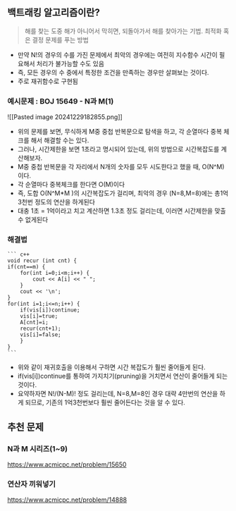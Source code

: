 ## 백트래킹 알고리즘이란?
> 해를 찾는 도중 해가 아니어서 막히면, 되돌아가서 해를 찾아가는 기법.
> 최적화 혹은 결정 문제를 푸는 방법

- 만약 N!의 경우의 수를 가진 문제에서 최악의 경우에는 여전히 지수함수 시간이 필요해서 처리가 불가능할 수도 있음
- 즉, 모든 경우의 수 중에서 특정한 조건을 만족하는 경우만 살펴보는 것이다.
- 주로 재귀함수로 구현됨

### 예시문제 : BOJ 15649 - N과 M(1)
![[Pasted image 20241229182855.png]]
- 위의 문제를 보면, 무식하게 M중 중첩 반복문으로 탐색을 하고, 각 순열마다 중복 체크를 해서 해결할 수는 있다.
- 그러나, 시간제한을 보면 1초라고 명시되어 있는데, 위의 방법으로 시간복잡도를 계산해보자.
- M중 중첩 반복문을 각 자리에서 N개의 숫자를 모두 시도한다고 했을 때, O(N^M)이다.
- 각 순열마다 중복체크를 한다면 O(M)이다
- 즉, 도합 O(N^M*M )의 시간복잡도가 걸리며, 최악의 경우 (N=8,M=8)에는 총1억3천번 정도의 연산을 하게된다
- 대충 1초 = 1억이라고 치고 계산하면 1.3초 정도 걸리는데, 이러면 시간제한을 맞출 수 없게된다

### 해결법

    ``` c++
    void recur (int cnt) {  
    if(cnt==m) {  
        for(int i=0;i<m;i++) {  
            cout << A[i] << " ";  
        }  
        cout << '\n';  
    }  
    for(int i=1;i<=n;i++) {  
        if(vis[i])continue;  
        vis[i]=true;  
        A[cnt]=i;  
        recur(cnt+1);  
        vis[i]=false;  
	    }  
    }
    ```
- 위와 같이 재귀호출을 이용해서 구하면 시간 복잡도가 훨씬 줄어들게 된다.
-  if(vis[i])continue를 통하여 가지치기(pruning)을 거치면서 연산이 줄어들게 되는것이다.
- 요약하자면 N!/(N-M)! 정도 걸리는데, N=8,M=8인 경우 대략 4만번의 연산을 하게 되므로, 기존의 1억3천번보다 훨씬 줄어든다는 것을 알 수 있다.

## 추천 문제
### N과 M 시리즈(1~9)
https://www.acmicpc.net/problem/15650
### 연산자 끼워넣기
https://www.acmicpc.net/problem/14888
